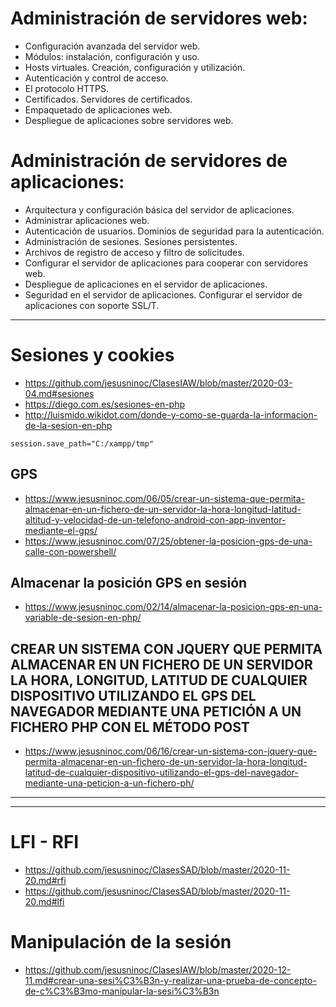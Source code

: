 # Administración de servidores web:
- Configuración avanzada del servidor web.
- Módulos: instalación, configuración y uso.
- Hosts virtuales. Creación, configuración y utilización.
- Autenticación y control de acceso.
- El protocolo HTTPS.
- Certificados. Servidores de certificados.
- Empaquetado de aplicaciones web.
- Despliegue de aplicaciones sobre servidores web.

# Administración de servidores de aplicaciones:
- Arquitectura y configuración básica del servidor de aplicaciones.
- Administrar aplicaciones web.
- Autenticación de usuarios. Dominios de seguridad para la autenticación.
- Administración de sesiones. Sesiones persistentes.
- Archivos de registro de acceso y filtro de solicitudes.
- Configurar el servidor de aplicaciones para cooperar con servidores web.
- Despliegue de aplicaciones en el servidor de aplicaciones.
- Seguridad en el servidor de aplicaciones. Configurar el servidor de aplicaciones con soporte SSL/T.

-----------------

# Sesiones y cookies
* https://github.com/jesusninoc/ClasesIAW/blob/master/2020-03-04.md#sesiones
* https://diego.com.es/sesiones-en-php
* http://luismido.wikidot.com/donde-y-como-se-guarda-la-informacion-de-la-sesion-en-php
```MS-DOS
session.save_path="C:/xampp/tmp"
```
## GPS
* https://www.jesusninoc.com/06/05/crear-un-sistema-que-permita-almacenar-en-un-fichero-de-un-servidor-la-hora-longitud-latitud-altitud-y-velocidad-de-un-telefono-android-con-app-inventor-mediante-el-gps/
* https://www.jesusninoc.com/07/25/obtener-la-posicion-gps-de-una-calle-con-powershell/
## Almacenar la posición GPS en sesión
* https://www.jesusninoc.com/02/14/almacenar-la-posicion-gps-en-una-variable-de-sesion-en-php/
## CREAR UN SISTEMA CON JQUERY QUE PERMITA ALMACENAR EN UN FICHERO DE UN SERVIDOR LA HORA, LONGITUD, LATITUD DE CUALQUIER DISPOSITIVO UTILIZANDO EL GPS DEL NAVEGADOR MEDIANTE UNA PETICIÓN A UN FICHERO PHP CON EL MÉTODO POST
* https://www.jesusninoc.com/06/16/crear-un-sistema-con-jquery-que-permita-almacenar-en-un-fichero-de-un-servidor-la-hora-longitud-latitud-de-cualquier-dispositivo-utilizando-el-gps-del-navegador-mediante-una-peticion-a-un-fichero-ph/

-----------
-----------

# LFI - RFI
* https://github.com/jesusninoc/ClasesSAD/blob/master/2020-11-20.md#rfi
* https://github.com/jesusninoc/ClasesSAD/blob/master/2020-11-20.md#lfi

# Manipulación de la sesión
* https://github.com/jesusninoc/ClasesIAW/blob/master/2020-12-11.md#crear-una-sesi%C3%B3n-y-realizar-una-prueba-de-concepto-de-c%C3%B3mo-manipular-la-sesi%C3%B3n
